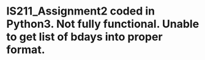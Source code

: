 # IS211_Assignment2 coded in Python3. Not fully functional. Unable to get list of bdays into proper format.
